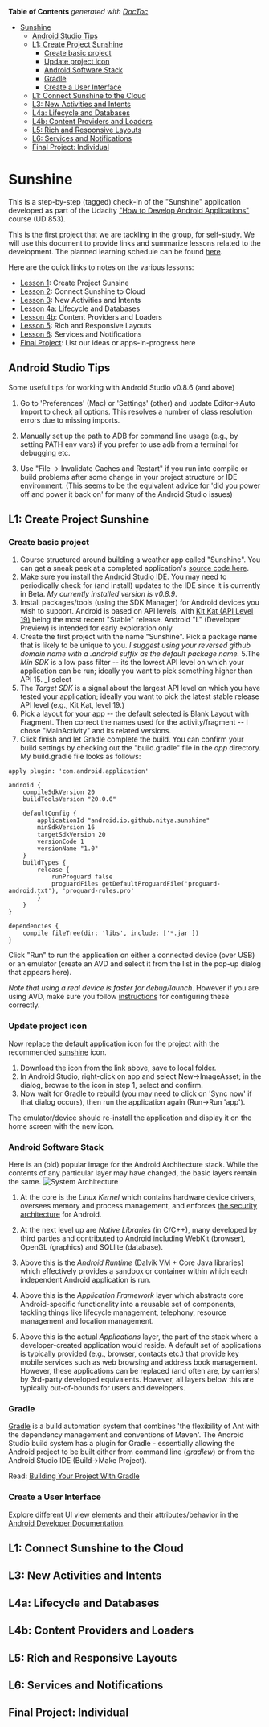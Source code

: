 **Table of Contents**  *generated with [DocToc](http://doctoc.herokuapp.com/)*

- [Sunshine](#user-content-sunshine)
    - [Android Studio Tips](#user-content-android-studio-tips)
    - [L1: Create Project Sunshine](#user-content-l1-create-project-sunshine)
        - [Create basic project](#user-content-create-basic-project)
        - [Update project icon](#user-content-update-project-icon)
        - [Android Software Stack](#user-content-android-software-stack)
        - [Gradle](#user-content-gradle)
        - [Create a User Interface](#user-content-create-a-user-interface)
    - [L1: Connect Sunshine to the Cloud](#user-content-l1-connect-sunshine-to-the-cloud)
    - [L3: New Activities and Intents](#user-content-l3-new-activities-and-intents)
    - [L4a: Lifecycle and Databases](#user-content-l4a-lifecycle-and-databases)
    - [L4b: Content Providers and Loaders](#user-content-l4b-content-providers-and-loaders)
    - [L5: Rich and Responsive Layouts](#user-content-l5-rich-and-responsive-layouts)
    - [L6: Services and Notifications](#user-content-l6-services-and-notifications)
    - [Final Project: Individual](#user-content-final-project-individual)
    
Sunshine
========

This is a step-by-step (tagged) check-in of the "Sunshine" application developed as part of the Udacity ["How to Develop Android Applications"](https://www.udacity.com/course/ud853) course (UD 853). 

This is the first project that we are tackling in the group, for self-study. We will use this document to provide links and summarize lessons related to the development. The planned learning schedule can be found [here](https://github.com/gdg-hudson-valley/android-garage/blob/master/MeetingPlan.md).

Here are the quick links to notes on the various lessons:
 * [Lesson 1](#l1-create-project-sunshine): Create Project Sunsine
 * [Lesson 2](#l2-connect-sunshine-to-cloud): Connect Sunshine to Cloud
 * [Lesson 3](#l3-new-activities-and-intents): New Activities and Intents
 * [Lesson 4a](#l4a-lifecycles-and-databases): Lifecycle and Databases
 * [Lesson 4b](#l4b-content-providers-and-loaders): Content Providers and Loaders
 * [Lesson 5](#l5-rich-and-responsive-layouts): Rich and Responsive Layouts
 * [Lesson 6](#l6-services-and-notifications): Services and Notifications
 * [Final Project](#final-project-individual): List our ideas or apps-in-progress here

Android Studio Tips
-------------------

Some useful tips for working with Android Studio v0.8.6 (and above)

  1. Go to 'Preferences' (Mac) or 'Settings' (other) and update Editor->Auto Import to check all options. This resolves a number of class resolution errors due to missing imports.
  
  2. Manually set up the path to ADB for command line usage (e.g., by setting PATH env vars) if you prefer to use adb from a terminal for debugging etc.
  
  3. Use "File -> Invalidate Caches and Restart" if you run into compile or build problems after some change in your project structure or IDE environment. (This seems to be the equivalent advice for 'did you power off and power it back on' for many of the Android Studio issues)


L1: Create Project Sunshine
---------------------------

### Create basic project

 1. Course structured around building a weather app called "Sunshine". You can get a sneak peek at a completed application's [source code here](https://github.com/udacity/Sunshine).
 2. Make sure you install the [Android Studio IDE](https://developer.android.com/sdk/installing/studio.html). You may need to periodically check for (and install) updates to the IDE since it is currently in Beta. _My currently installed version is v0.8.9_.
 3. Install packages/tools (using the SDK Manager) for Android devices you wish to support. Android is based on API levels, with [Kit Kat (API Level 19)](https://developer.android.com/about/versions/kitkat.html) being the most recent "Stable" release. Android "L" (Developer Preview) is intended for early exploration only.
 4. Create the first project with the name "Sunshine". Pick a package name that is likely to be unique to you. _I suggest using your reversed github domain name with a .android suffix as the default package name._
 5.The _Min SDK_ is a low pass filter -- its the lowest API level on which your application can be run; ideally you want to pick something higher than API 15. _I select 
 6. The _Target SDK_ is a signal about the largest API level on which you have tested your application; ideally you want to pick the latest stable release API level (e.g., Kit Kat, level 19.)
 7. Pick a layout for your app -- the default selected is Blank Layout with Fragment. Then correct the names used for the activity/fragment -- I chose "MainActivity" and its related versions. 
 8. Click finish and let Gradle complete the build. You can confirm your build settings by checking out the "build.gradle" file in the _app_ directory. My build.gradle file looks as follows:

```
apply plugin: 'com.android.application'

android {
    compileSdkVersion 20
    buildToolsVersion "20.0.0"

    defaultConfig {
        applicationId "android.io.github.nitya.sunshine"
        minSdkVersion 16
        targetSdkVersion 20
        versionCode 1
        versionName "1.0"
    }
    buildTypes {
        release {
            runProguard false
            proguardFiles getDefaultProguardFile('proguard-android.txt'), 'proguard-rules.pro'
        }
    }
}

dependencies {
    compile fileTree(dir: 'libs', include: ['*.jar'])
}
```

Click "Run" to run the application on either a connected device (over USB) or an emulator (create an AVD and select it from the list in the pop-up dialog that appears here). 

_Note that using a real device is faster for debug/launch_. However if you are using AVD, make sure you follow [instructions](https://docs.google.com/document/d/1APFAHFQTXJTrp4h-9qiiB74SuGQa1W0cD5mPnM0pG-4/pub) for configuring these correctly.

### Update project icon

Now replace the default application icon for the project with the recommended [sunshine](https://s3.amazonaws.com/content.udacity-data.com/course/ud853/ic_launcher.png) icon. 

1. Download the icon from the link above, save to local folder.
2. In Android Studio, right-click on app and select New->ImageAsset; in the dialog, browse to the icon in step 1, select and confirm.
3. Now wait for Gradle to rebuild (you may need to click on 'Sync now' if that dialog occurs), then run the application again (Run->Run 'app'). 

The emulator/device should re-install the application and display it on the home screen with the new icon.

### Android Software Stack 

Here is an (old) popular image for the Android Architecture stack. While the contents of any particular layer may have changed, the basic layers remain the same.
![System Architecture](http://developer.android.com/images/system-architecture.jpg)

1. At the core is the _Linux Kernel_ which contains hardware device drivers, oversees memory and process management, and enforces [the security architecture](http://developer.android.com/guide/topics/security/permissions.html) for Android.

2. At the next level up are _Native Libraries_ (in C/C++), many developed by third parties and contributed to Android including WebKit (browser), OpenGL (graphics) and SQLlite (database).

3. Above this is the _Android Runtime_ (Dalvik VM + Core Java libraries) which effectively provides a sandbox or container within which each independent Android application is run.

4. Above this is the _Application Framework_ layer which abstracts core Android-specific functionality into a reusable set of components, tackling things like lifecycle management, telephony, resource management and location management.

5. Above this is the actual _Applications_ layer, the part of the stack where a developer-created application would reside. A default set of applications is typically provided (e.g., browser, contacts etc.) that provide key mobile services such as web browsing and address book management. However, these applications can be replaced (and often are, by carriers) by 3rd-party developed equivalents. However, all layers below this are typically out-of-bounds for users and developers.

### Gradle

[Gradle](http://www.gradle.org) is a build automation system that combines 'the flexibility of Ant with the dependency management and conventions of Maven'. The Android Studio build system has a plugin for Gradle - essentially allowing the Android project to be built either from command line (_gradlew_) or from the Android Studio IDE (Build->Make Project).

Read: [Building Your Project With Gradle](http://developer.android.com/sdk/installing/studio-build.html)

### Create a User Interface

Explore different UI view elements and their attributes/behavior in the [Android Developer Documentation](http://developer.android.com/reference/android/view/package-summary.html).


L1: Connect Sunshine to the Cloud
---------------------------------


L3: New Activities and Intents
------------------------------


L4a: Lifecycle and Databases
----------------------------


L4b: Content Providers and Loaders
-----------------------------------


L5: Rich and Responsive Layouts
-------------------------------


L6: Services and Notifications
------------------------------


Final Project: Individual
-------------------------